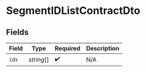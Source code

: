 # SegmentIDListContractDto


## Fields

| Field              | Type               | Required           | Description        |
| ------------------ | ------------------ | ------------------ | ------------------ |
| `ids`              | *string*[]         | :heavy_check_mark: | N/A                |
